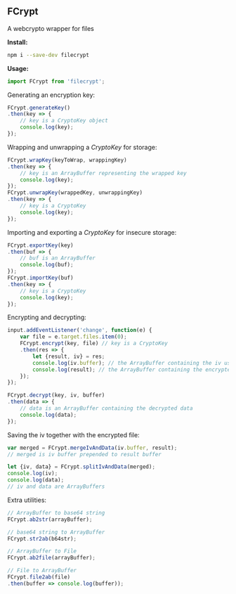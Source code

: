 ## FCrypt
A webcrypto wrapper for files

**Install:**

```bash
npm i --save-dev filecrypt
```

**Usage:**

```javascript
import FCrypt from 'filecrypt';
```
Generating an encryption key:
```javascript
FCrypt.generateKey()
.then(key => {
    // key is a CryptoKey object
    console.log(key);
});
```
Wrapping and unwrapping a *CryptoKey* for storage:
```javascript
FCrypt.wrapKey(keyToWrap, wrappingKey)
.then(key => {
    // key is an ArrayBuffer representing the wrapped key
    console.log(key);
});
FCrypt.unwrapKey(wrappedKey, unwrappingKey)
.then(key => {
    // key is a CryptoKey
    console.log(key);
});
```
Importing and exporting a *CryptoKey* for insecure storage:
```javascript
FCrypt.exportKey(key)
.then(buf => {
    // buf is an ArrayBuffer
    console.log(buf);
});
FCrypt.importKey(buf)
.then(key => {
    // key is a CryptoKey
    console.log(key);
});
```
Encrypting and decrypting:
```javascript
input.addEventListener('change', function(e) {
	var file = e.target.files.item(0);
	FCrypt.encrypt(key, file) // key is a CryptoKey
	.then(res => {
	    let {result, iv} = res;
	    console.log(iv.buffer); // the ArrayBuffer containing the iv used to encrypt
	    console.log(result); // the ArrayBuffer containing the encrypted data
	});
});

FCrypt.decrypt(key, iv, buffer)
.then(data => {
    // data is an ArrayBuffer containing the decrypted data
    console.log(data);
});
```
Saving the iv together with the encrypted file:
```javascript
var merged = FCrypt.mergeIvAndData(iv.buffer, result);
// merged is iv buffer prepended to result buffer

let {iv, data} = FCrypt.splitIvAndData(merged);
console.log(iv);
console.log(data);
// iv and data are ArrayBuffers
```
Extra utilities:
```javascript
// ArrayBuffer to base64 string
FCrypt.ab2str(arrayBuffer);

// base64 string to ArrayBuffer
FCrypt.str2ab(b64str);

// ArrayBuffer to File
FCrypt.ab2file(arrayBuffer);

// File to ArrayBuffer
FCrypt.file2ab(file)
.then(buffer => console.log(buffer));
```